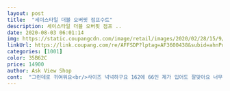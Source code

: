 ```yaml
---
layout: post 
title:  "세이스타일 더블 오버핏 점프수트" 
description: 세이스타일 더블 오버핏 점프 ..
date: 2020-08-03 06:01:14 
img: https://static.coupangcdn.com/image/retail/images/2020/02/28/15/9/ee0cbd62-f75c-48cc-a30f-829bc9ef9038.jpg 
linkUrl: https://link.coupang.com/re/AFFSDP?lptag=AF3600438&subid=ahnPublicAsk&pageKey=1329804076&itemId=2353692877&vendorItemId=70350171776&traceid=V0-113-14429f53cdadf12e 
categories: [1001] 
color: 35B62C 
price: 14900 
author: Ask View Shop 
cont:  "그런데로 귀여워요<br/>사이즈 넉넉하구요 162에 66인 제가 입어도 잘맞아요 너무편해요 추천합니다<br/>스판끼가 전혀없어요<br/>주머니가 없어서 아쉬워요<br/>처음에 만질 때는 좀 앞치마 느낌이었는데 입으보고 시원하고 예쁘네요 ^<br/>" 
---
```

